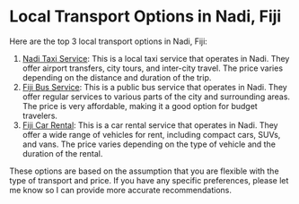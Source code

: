 # Local Transport Options in Nadi, Fiji

Here are the top 3 local transport options in Nadi, Fiji:

1. [Nadi Taxi Service](https://www.naditaxiservice.com/): This is a local taxi service that operates in Nadi. They offer airport transfers, city tours, and inter-city travel. The price varies depending on the distance and duration of the trip.
2. [Fiji Bus Service](http://www.fijibusservice.com/): This is a public bus service that operates in Nadi. They offer regular services to various parts of the city and surrounding areas. The price is very affordable, making it a good option for budget travelers.
3. [Fiji Car Rental](https://www.fijicarrental.com/): This is a car rental service that operates in Nadi. They offer a wide range of vehicles for rent, including compact cars, SUVs, and vans. The price varies depending on the type of vehicle and the duration of the rental.

These options are based on the assumption that you are flexible with the type of transport and price. If you have any specific preferences, please let me know so I can provide more accurate recommendations.